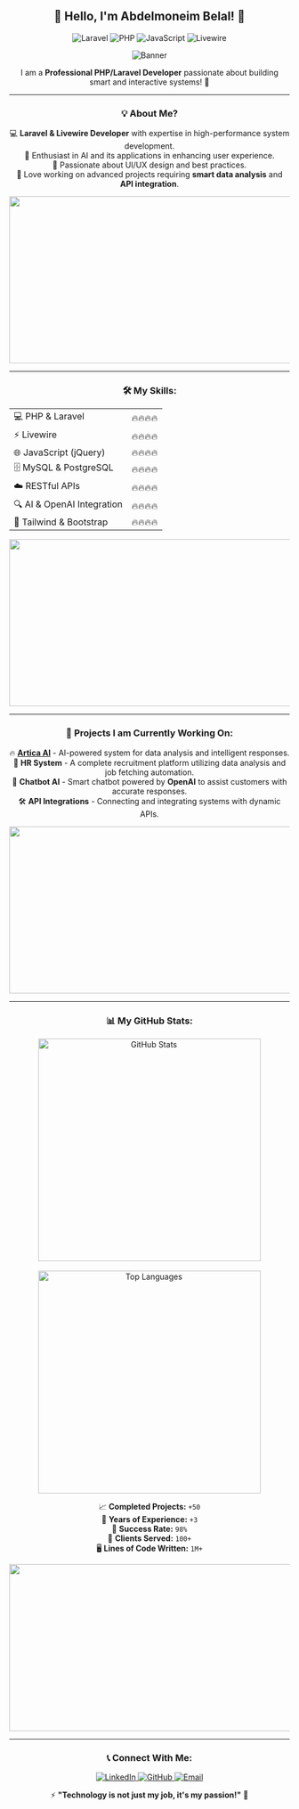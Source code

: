 <div align="center">

## 👋 Hello, I'm Abdelmoneim Belal! 🚀

![Laravel](https://img.shields.io/badge/Laravel-FF2D20?style=for-the-badge&logo=laravel&logoColor=white)
![PHP](https://img.shields.io/badge/PHP-777BB4?style=for-the-badge&logo=php&logoColor=white)
![JavaScript](https://img.shields.io/badge/JavaScript-F7DF1E?style=for-the-badge&logo=javascript&logoColor=black)
![Livewire](https://img.shields.io/badge/Livewire-4B32C3?style=for-the-badge&logo=livewire&logoColor=white)

![Banner](https://media.giphy.com/media/ZVik7pBtu9dNS/giphy.gif)

I am a **Professional PHP/Laravel Developer** passionate about building smart and interactive systems! 🎯

---

### 💡 About Me?
💻 **Laravel & Livewire Developer** with expertise in high-performance system development.  
🤖 Enthusiast in AI and its applications in enhancing user experience.  
🎨 Passionate about UI/UX design and best practices.  
🚀 Love working on advanced projects requiring **smart data analysis** and **API integration**.  

<img src="https://media.giphy.com/media/qgQUggAC3Pfv687qPC/giphy.gif" width="600" height="300" />

---

### 🛠️ My Skills:
<table align="center">
  <tr>
    <td>💻 PHP & Laravel</td>
    <td>🔥🔥🔥🔥</td>
  </tr>
  <tr>
    <td>⚡ Livewire</td>
    <td>🔥🔥🔥🔥</td>
  </tr>
  <tr>
    <td>🌐 JavaScript (jQuery)</td>
    <td>🔥🔥🔥🔥</td>
  </tr>
  <tr>
    <td>🗄️ MySQL & PostgreSQL</td>
    <td>🔥🔥🔥🔥</td>
  </tr>
  <tr>
    <td>☁️ RESTful APIs</td>
    <td>🔥🔥🔥🔥</td>
  </tr>
  <tr>
    <td>🔍 AI & OpenAI Integration</td>
    <td>🔥🔥🔥🔥</td>
  </tr>
  <tr>
    <td>🎨 Tailwind & Bootstrap</td>
    <td>🔥🔥🔥🔥</td>
  </tr>
</table>

<img src="https://media.giphy.com/media/L1R1tvI9svkIWwpVYr/giphy.gif" width="600" height="300" />

---

### 🚀 Projects I am Currently Working On:
🔥 **[Artica AI](myartica.ai)** - AI-powered system for data analysis and intelligent responses.  
💼 **HR System** - A complete recruitment platform utilizing data analysis and job fetching automation.  
🤖 **Chatbot AI** - Smart chatbot powered by **OpenAI** to assist customers with accurate responses.  
🛠 **API Integrations** - Connecting and integrating systems with dynamic APIs.  

<img src="https://media.giphy.com/media/RbDKaczqWovIugyJmW/giphy.gif" width="600" height="300" />

---

### 📊 My GitHub Stats:
<p align="center">
  <img src="https://github-readme-stats.vercel.app/api?username=abdelmoneimbelal&show_icons=true&theme=radical" alt="GitHub Stats" width="400" hight="400" />
  <br />
  <br />
  <img src="https://github-readme-stats.vercel.app/api/top-langs/?username=abdelmoneimbelal&layout=compact&theme=radical" alt="Top Languages" width="400" hight="400" />
</p>

📈 **Completed Projects:** `+50`  
📆 **Years of Experience:** `+3`  
🚀 **Success Rate:** `98%`  
👥 **Clients Served:** `100+`  
🖥 **Lines of Code Written:** `1M+`  

<img src="https://media.giphy.com/media/xT9IgzoKnwFNmISR8I/giphy.gif" width="600" height="300" />

---

### 📞 Connect With Me:
<p align="center">
  <a href="https://www.linkedin.com/in/abdelmoneim-belal-70b393173/">
    <img src="https://img.shields.io/badge/LinkedIn-0A66C2?style=for-the-badge&logo=linkedin&logoColor=white" alt="LinkedIn" />
  </a>
  <a href="https://github.com/abdelmoneimbelal/">
    <img src="https://img.shields.io/badge/GitHub-181717?style=for-the-badge&logo=github&logoColor=white" alt="GitHub" />
  </a>
  <a href="mailto:abdobelal069@gmail.com">
    <img src="https://img.shields.io/badge/Email-D14836?style=for-the-badge&logo=gmail&logoColor=white" alt="Email" />
  </a>
</p>

⚡ **"Technology is not just my job, it's my passion!"** 🚀

</div>
